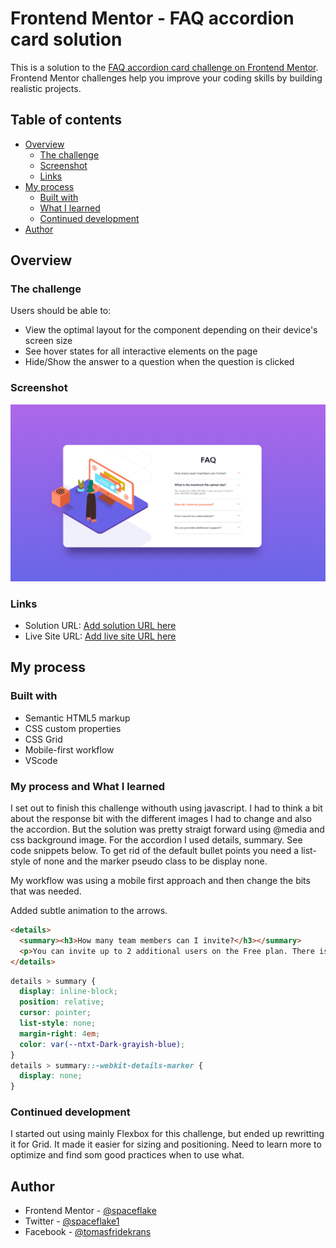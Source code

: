 # Frontend Mentor - FAQ accordion card solution

This is a solution to the [FAQ accordion card challenge on Frontend Mentor](https://www.frontendmentor.io/challenges/faq-accordion-card-XlyjD0Oam). Frontend Mentor challenges help you improve your coding skills by building realistic projects. 

## Table of contents

- [Overview](#overview)
  - [The challenge](#the-challenge)
  - [Screenshot](#screenshot)
  - [Links](#links)
- [My process](#my-process)
  - [Built with](#built-with)
  - [What I learned](#what-i-learned)
  - [Continued development](#continued-development)
- [Author](#author)

## Overview

### The challenge

Users should be able to:

- View the optimal layout for the component depending on their device's screen size
- See hover states for all interactive elements on the page
- Hide/Show the answer to a question when the question is clicked

### Screenshot

![](.\screenshots\screenshot_desktop.png)


### Links

- Solution URL: [Add solution URL here](https://your-solution-url.com)
- Live Site URL: [Add live site URL here](https://your-live-site-url.com)

## My process

### Built with

- Semantic HTML5 markup
- CSS custom properties
- CSS Grid
- Mobile-first workflow
- VScode

### My process and What I learned

I set out to finish this challenge withouth using javascript. I had to think a bit about the response bit with the different images I had to change and also the accordion. But the solution was pretty straigt forward using @media and css background image. For the accordion I used details, summary. See code snippets below. To get rid of the default bullet points you need a list-style of none and the marker pseudo class to be display none.

My workflow was using a mobile first approach and then change the bits that was needed. 

Added subtle animation to the arrows.

```html
<details>
  <summary><h3>How many team members can I invite?</h3></summary>
  <p>You can invite up to 2 additional users on the Free plan. There is no limit on team members for the Premium plan.</p>
</details>
```
```css
details > summary {
  display: inline-block;
  position: relative;
  cursor: pointer;
  list-style: none;
  margin-right: 4em;
  color: var(--ntxt-Dark-grayish-blue);
}
details > summary::-webkit-details-marker {
  display: none;
}
```


### Continued development

I started out using mainly Flexbox for this challenge, but ended up rewritting it for Grid. It made it easier for sizing and positioning. Need to learn more to optimize and find som good practices when to use what. 


## Author

- Frontend Mentor - [@spaceflake](https://www.frontendmentor.io/profile/spaceflake)
- Twitter - [@spaceflake1](https://www.twitter.com/spaceflake1)
- Facebook - [@tomasfridekrans](https://www.facebook.com/tomasfridekrans)

